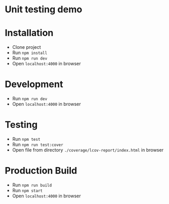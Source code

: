 # Unit testing demo
# Installation
- Clone project
- Run `npm install`
- Run `npm run dev`
- Open `localhost:4000` in browser

# Development
- Run `npm run dev`
- Open `localhost:4000` in browser

# Testing
- Run `npm test`
- Run `npm run test:cover`
- Open file from directory `./coverage/lcov-report/index.html` in browser

# Production Build
- Run `npm run build`
- Run `npm start`
- Open `localhost:4000` in browser
